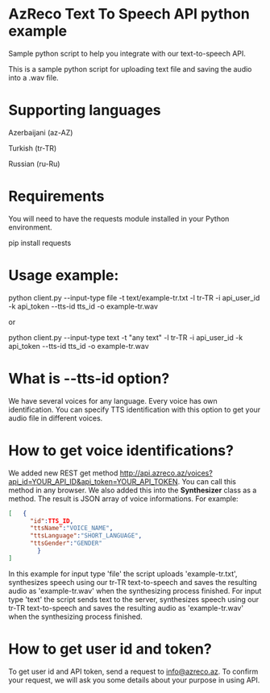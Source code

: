 # AzReco **Text To Speech** API python example
Sample python script to help you integrate with our text-to-speech API.

This is a sample python script for uploading text file and saving the audio into a .wav file.

# Supporting languages
Azerbaijani (az-AZ)

Turkish  (tr-TR)

Russian  (ru-Ru)

# Requirements

You will need to have the requests module installed in your Python environment.

pip install requests

# Usage example:

python client.py --input-type file -t text/example-tr.txt -l tr-TR -i api_user_id -k api_token --tts-id tts_id -o example-tr.wav  

or

python client.py --input-type text -t "any text" -l tr-TR -i api_user_id -k api_token --tts-id tts_id -o example-tr.wav  

# What is --tts-id option?

We have several voices for any language. Every voice has own identification. You can specify TTS identification with this option to get your audio file in different voices.

# How to get voice identifications?

We added new REST get method http://api.azreco.az/voices?api_id=YOUR_API_ID&api_token=YOUR_API_TOKEN. You can call this method in any browser. We also added this into the **Synthesizer** class
as a method. The result is JSON array of voice informations. For example:
```json
[   {
      "id":TTS_ID,
      "ttsName":"VOICE_NAME",
      "ttsLanguage":"SHORT_LANGUAGE",
      "ttsGender":"GENDER"
		}
]
```

In this example for input type 'file' the script uploads 'example-tr.txt', synthesizes speech using our tr-TR text-to-speech and saves the resulting audio as 'example-tr.wav' when the synthesizing process finished. For input type 'text' the script sends text to the server, synthesizes speech using our tr-TR text-to-speech and saves the resulting audio as 'example-tr.wav' when the synthesizing process finished. 


# How to get user id and token?

To get user id and API token, send a request to info@azreco.az.
To confirm your request, we will ask you some details about your purpose in using API.
